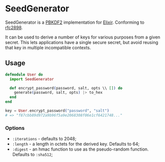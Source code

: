 # SeedGenerator

SeedGenerator is a [PBKDF2][] implementation for [Elixir][]. Conforming to [rfc2898][].

[PBKDF2]: http://en.wikipedia.org/wiki/PBKDF2
[Elixir]: http://elixir-lang.org
[rfc2898]: http://tools.ietf.org/html/rfc2898

It can be used to derive a number of keys for various purposes from a given
secret. This lets applications have a single secure secret, but avoid reusing
that key in multiple incompatible contexts.

## Usage

```elixir
defmodule User do
  import SeedGenerator

  def encrypt_password(password, salt, opts \\ []) do
    generate(password, salt, opts) |> to_hex
  end
end

key = User.encrypt_password("password", "salt")
# => "f87cbb89d972a9b96f5a9e2068308f06e1cf6421748..."
```

### Options

* `:iterations` - defaults to 2048;
* `:length`     - a length in octets for the derived key. Defaults to 64;
* `:digest`     - an hmac function to use as the pseudo-random function.
                  Defaults to `:sha512`;

